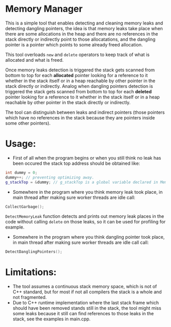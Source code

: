 # Memory Manager

This is a simple tool that enables detecting and cleaning memory leaks and detecting dangling pointers, the idea is that memory leaks take place when there are some allocations in the heap and there are no references in the stack directly or indirectly point to those allocatations, and the dangling pointer is a pointer which points to some already freed allocation.

This tool overloads `new` and `delete` operators to keep track of what is allocated and what is freed. 

Once memory leaks detection is triggered the stack gets scanned from bottom to top for each **allocated** pointer looking for a reference to it whether in the stack itself or in a heap reachable by other pointer in the stack directly or indirectly. Analog when dangling pointers detection is triggered the stack gets scanned from bottom to top for each **deleted** pointer looking for a reference to it whether in the stack itself or in a heap reachable by other pointer in the stack directly or indirectly.  

The tool can distinguish between leaks and indirect pointers (those pointers which have no references in the stack because they are pointers inside some other pointers).

# Usage:
- First of all when the program begins or when you still think no leak has been occured the stack top address should be obtained like:
```c++
int dummy = 0;
dummy++; // preventing optimizing away.
g_stackTop = &dummy; // g_stackTop is a global variable declared in MemeoryLeakManager.hpp
```
- Somewhere in the program where you think memory leak took place, in main thread after making sure worker threads are idle call:
```c++
CollectGarbage();
```
`DetectMemoryLeak` function detects and prints out memory leak places in the code without calling `delete` on those leaks, so it can be used for profiling for example.
- Somewhere in the program where you think dangling pointer took place, in main thread after making sure worker threads are idle call call:
```c++
DetectDanglingPointers();
```

# Limitations:
- The tool assumes a continuous stack memory space, which is not of C++ standard, but for most if not all compilers the stack is a whole and not fragmented.
- Due to C++ runtime implementation where the last stack frame which should have been removed stands still in the stack, the tool might miss some leaks because it still can find references to those leaks in the stack, see the examples in main.cpp.
